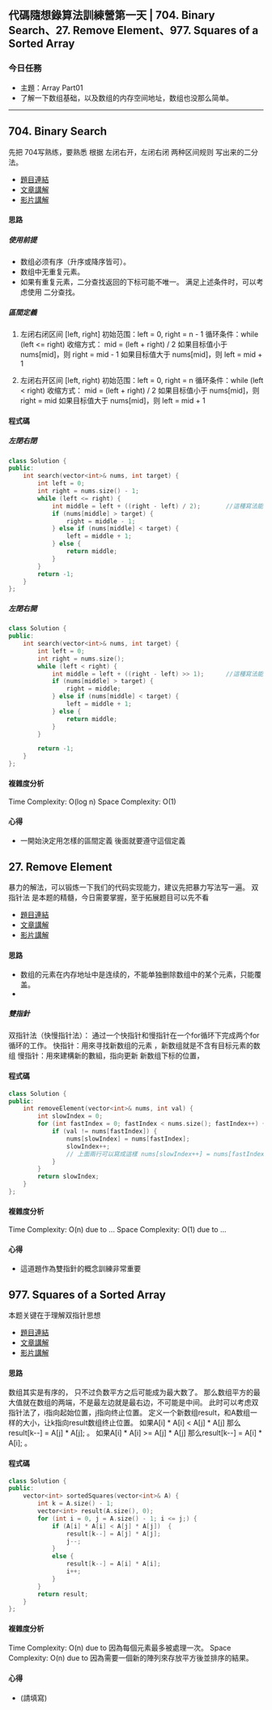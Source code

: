 ## 代碼隨想錄算法訓練營第一天 | 704. Binary Search、27. Remove Element、977. Squares of a Sorted Array

### 今日任務
- 主題：Array Part01
- 了解一下数组基础，以及数组的内存空间地址，数组也没那么简单。

---

## 704. Binary Search
先把 704写熟练，要熟悉 根据 左闭右开，左闭右闭 两种区间规则 写出来的二分法。

- [題目連結](https://leetcode.com/problems/binary-search/)
- [文章講解](https://programmercarl.com/0704.%E4%BA%8C%E5%88%86%E6%9F%A5%E6%89%BE.html)
- [影片講解](https://www.bilibili.com/video/BV1fA4y1o715)

#### 思路
##### 使用前提
* 数组必须有序（升序或降序皆可）。
* 数组中无重复元素。
* 如果有重复元素，二分查找返回的下标可能不唯一。
满足上述条件时，可以考虑使用 二分查找。

##### 區間定義
1. 左闭右闭区间 [left, right]
初始范围：left = 0, right = n - 1
循环条件：while (left <= right)
收缩方式：
mid = (left + right) / 2
如果目标值小于 nums[mid]，则 right = mid - 1
如果目标值大于 nums[mid]，则 left = mid + 1

2. 左闭右开区间 [left, right)
初始范围：left = 0, right = n
循环条件：while (left < right)
收缩方式：
mid = (left + right) / 2
如果目标值小于 nums[mid]，则 right = mid
如果目标值大于 nums[mid]，则 left = mid + 1

#### 程式碼
##### 左閉右閉
```cpp
class Solution {
public:
    int search(vector<int>& nums, int target) {
        int left = 0;
        int right = nums.size() - 1;
        while (left <= right) {
            int middle = left + ((right - left) / 2);       //這種寫法能避免溢位
            if (nums[middle] > target) {
                right = middle - 1;
            } else if (nums[middle] < target) {
                left = middle + 1;
            } else {
                return middle;
            }
        }
        return -1;
    }
};
```

##### 左閉右開
```cpp
class Solution {
public:
    int search(vector<int>& nums, int target) {
        int left = 0;
        int right = nums.size();
        while (left < right) {
            int middle = left + ((right - left) >> 1);      //這種寫法能避免溢位
            if (nums[middle] > target) {
                right = middle;
            } else if (nums[middle] < target) {
                left = middle + 1;
            } else {
                return middle;
            }
        }

        return -1;
    }
};
```

#### 複雜度分析
Time Complexity: O(log n)
Space Complexity: O(1)

#### 心得
- 一開始決定用怎樣的區間定義 後面就要遵守這個定義


## 27. Remove Element
 暴力的解法，可以锻炼一下我们的代码实现能力，建议先把暴力写法写一遍。 
 双指针法 是本题的精髓，今日需要掌握，至于拓展题目可以先不看

- [題目連結](https://leetcode.com/problems/remove-element/description/)
- [文章講解](https://programmercarl.com/0027.%E7%A7%BB%E9%99%A4%E5%85%83%E7%B4%A0.html)
- [影片講解](https://www.bilibili.com/video/BV12A4y1Z7LP)

#### 思路
- 数组的元素在内存地址中是连续的，不能单独删除数组中的某个元素，只能覆盖。
- 
##### 雙指針
双指针法（快慢指针法）： 通过一个快指针和慢指针在一个for循环下完成两个for循环的工作。
快指针：用來寻找新数组的元素 ，新数组就是不含有目标元素的数组
慢指针：用來建構新的數組，指向更新 新数组下标的位置，

#### 程式碼
```cpp
class Solution {
public:
    int removeElement(vector<int>& nums, int val) {
        int slowIndex = 0;
        for (int fastIndex = 0; fastIndex < nums.size(); fastIndex++) {
            if (val != nums[fastIndex]) {
                nums[slowIndex] = nums[fastIndex];
                slowIndex++;                      
                // 上面兩行可以寫成這樣 nums[slowIndex++] = nums[fastIndex];
            }
        }
        return slowIndex;
    }
};
```

#### 複雜度分析
Time Complexity: O(n) due to ...
Space Complexity: O(1) due to ...

#### 心得
- 這道題作為雙指針的概念訓練非常重要


## 977. Squares of a Sorted Array
本题关键在于理解双指针思想

- [題目連結](https://leetcode.com/problems/squares-of-a-sorted-array/)
- [文章講解](https://programmercarl.com/0977.%E6%9C%89%E5%BA%8F%E6%95%B0%E7%BB%84%E7%9A%84%E5%B9%B3%E6%96%B9.html)
- [影片講解](https://www.bilibili.com/video/BV1QB4y1D7ep/?vd_source=3f53d2627760bd7c20a18f38eb11cb0f)

#### 思路
数组其实是有序的， 只不过负数平方之后可能成为最大数了。
那么数组平方的最大值就在数组的两端，不是最左边就是最右边，不可能是中间。
此时可以考虑双指针法了，i指向起始位置，j指向终止位置。
定义一个新数组result，和A数组一样的大小，让k指向result数组终止位置。
如果A[i] * A[i] < A[j] * A[j] 那么result[k--] = A[j] * A[j]; 。
如果A[i] * A[i] >= A[j] * A[j] 那么result[k--] = A[i] * A[i]; 。

#### 程式碼
```cpp
class Solution {
public:
    vector<int> sortedSquares(vector<int>& A) {
        int k = A.size() - 1;
        vector<int> result(A.size(), 0);
        for (int i = 0, j = A.size() - 1; i <= j;) { 
            if (A[i] * A[i] < A[j] * A[j])  {
                result[k--] = A[j] * A[j];
                j--;
            }
            else {
                result[k--] = A[i] * A[i];
                i++;
            }
        }
        return result;
    }
};
```

#### 複雜度分析
Time Complexity: O(n) due to 因為每個元素最多被處理一次。
Space Complexity: O(n) due to 因為需要一個新的陣列來存放平方後並排序的結果。

#### 心得
- (請填寫)

